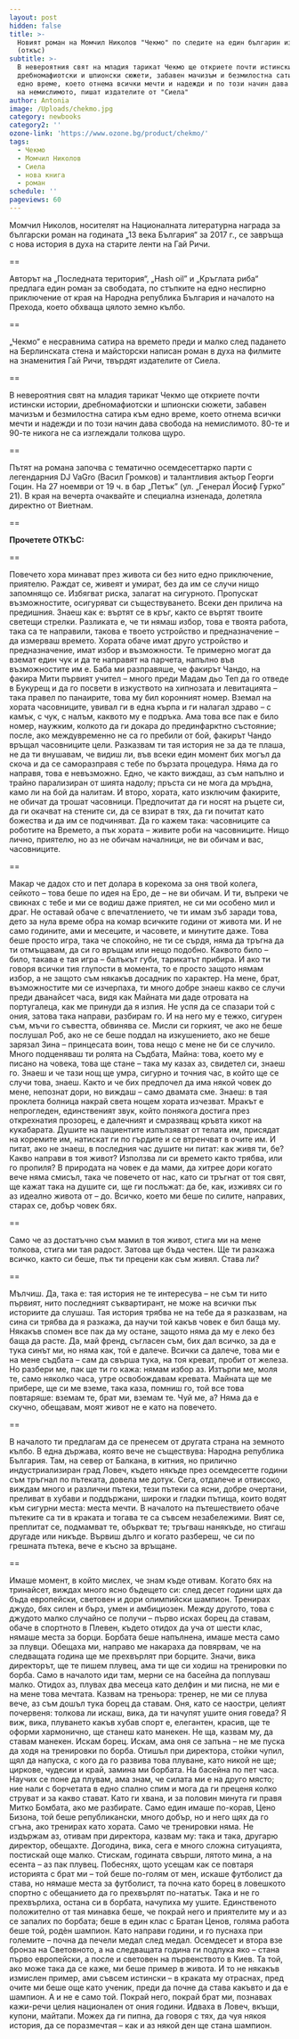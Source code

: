```yaml
---
layout: post
hidden: false
title: >-
  Новият роман на Момчил Николов "Чекмо" по следите на един българин из света
  (откъс)
subtitle: >-
  В невероятния свят на младия тарикат Чекмо ще откриете почти истински истории,
  дребномафиотски и шпионски сюжети, забавен мачизъм и безмилостна сатира към
  едно време, което отнема всички мечти и надежди и по този начин дава свобода
  на немислимото, пишат издателите от "Сиела"
author: Antonia
image: /Uploads/chekmo.jpg
category: newbooks
category2: ''
ozone-link: 'https://www.ozone.bg/product/chekmo/'
tags:
  - Чекмо
  - Момчил Николов
  - Сиела
  - нова книга
  - роман
schedule: ''
pageviews: 60
---
```

Момчил Николов, носителят на Националната литературна награда за български роман на годината „13 века България“ за 2017 г., се завръща с нова история в духа на старите ленти на Гай Ричи.

\==

Авторът на „Последната територия“, „Hash oil” и „Кръглата риба“ предлага един роман за свободата, по стъпките на едно неспирно приключение от края на Народна република България и началото на Прехода, което обхваща цялото земно кълбо.

\==

„Чекмо“ е несравнима сатира на времето преди и малко след падането на Берлинската стена и майсторски написан роман в духа на филмите на знаменития Гай Ричи, твърдят издателите от Сиела.

\==

В невероятния свят на младия тарикат Чекмо ще откриете почти истински истории, дребномафиотски и шпионски сюжети, забавен мачизъм и безмилостна сатира към едно време, което отнема всички мечти и надежди и по този начин дава свобода на немислимото. 80-те и 90-те никога не са изглеждали толкова щуро. 

\==

Пътят на романа започва с тематично осемдесеттарко парти с легендарния DJ VaGro (Васил Громков) и талантливия актьор Георги Гоцин. На 27 ноември от 19 ч. в бар „Петък” (ул. „Генерал Йосиф Гурко” 21). В края на вечерта очаквайте и специална изненада, долетяла директно от Виетнам.

\==

**Прочетете ОТКЪС:**

\==

Повечето хора минават през живота си без нито едно приключение, приятелю. Раждат се, живеят и умират, без да им се случи нищо запомнящо се. Избягват риска, залагат на сигурното. Пропускат възможностите, осигуряват си съществуването. Всеки ден прилича на предишния. Знаеш как е: въртят се в кръг, както се въртят твоите светещи стрелки. Разликата е, че ти нямаш избор, това е твоята работа, така са те направили, такова е твоето устройство и предназначение – да измерваш времето. Хората обаче имат друго устройство и предназначение, имат избор и възможности. Те примерно могат да вземат един чук и да те направят на парчета, напълно във възможностите им е. Баба ми разправяше, че факирът Чандо, на факира Мити първият учител – много преди Мадам дьо Теп да го отведе в Букурещ и да го посвети в изкуството на хипнозата и левитацията – така правел по панаирите, това му бил коронният номер. Вземал на хората часовниците, увивал ги в една кърпа и ги налагал здраво – с камък, с чук, с налъм, каквото му е подръка. Ама това все пак е било номер, наужким, колкото да ги докара до прединфарктно състояние; после, ако междувременно не са го пребили от бой, факирът Чандо връщал часовниците цели. Разказвам ти тая история не за да те плаша, не да ти внушавам, че видиш ли, във всеки един момент бих могъл да скоча и да се саморазправя с тебе по бързата процедура. Няма да го направя, това е невъзможно. Едно, че както виждаш, аз съм напълно и трайно парализиран от шията надолу; пръста си не мога да мръдна, камо ли на бой да налитам. И второ, хората, като изключим факирите, не обичат да трошат часовници. Предпочитат да ги носят на ръцете си, да ги окачват на стените си, да се взират в тях, да ги почитат като божества и да им се подчиняват. Да го кажем така: часовниците са роботите на Времето, а пък хората – живите роби на часовниците. Нищо лично, приятелю, но аз не обичам началници, не ви обичам и вас, часовниците.

\==

Макар че дадох сто и пет долара в корекома за оня твой колега, сейкото – това беше по идея на Еро, де – не ви обичам. И ти, въпреки че свикнах с тебе и ми се водиш даже приятел, не си ми особено мил и драг. Не оставай обаче с впечатлението, че ти имам зъб заради това, дето за нула време обра на комар всичките години от живота ми. И не само годините, ами и месеците, и часовете, и минутите даже. Това беше просто игра, така че спокойно, не ти се сърдя, няма да тръгна да ти отмъщавам, да си го връщам или нещо подобно. Каквото било – било, такава е тая игра – балъкът губи, тарикатът прибира. И ако ти говоря всички тия глупости в момента, то е просто защото нямам избор, а не защото съм някакъв досадник по характер. На мене, брат, възможностите ми се изчерпаха, ти много добре знаеш какво се случи преди дванайсет часа, видя как Майната ми даде отровата на португалеца, как ме принуди да я изпия. Не успя да се спазари той с ония, затова така направи, разбирам го. И на него му е тежко, сигурен съм, мъчи го съвестта, обвинява се. Мисли си горкият, че ако не беше послушал Роб, ако не се беше поддал на изкушението, ако не беше зарязал Зина – принцесата воин, това нещо с мене не би се случило. Много подценяваш ти ролята на Съдбата, Майна: това, което му е писано на човека, това ще стане – така му казах аз, свидетел си, знаеш го. Знаеш и че тази нощ ще умра, сигурно и точния час, в който ще се случи това, знаеш. Както и че бих предпочел да има някой човек до мене, непознат дори, но виждаш – само двамата сме. Знаеш: в тая проклета болница накрай света нощем хората изчезват. Мракът е непрогледен, единственият звук, който понякога достига през открехнатия прозорец, е далечният и смразяващ кръвта кикот на кукабарата. Душите на пациентите изпълзяват от телата им, присядат на коремите им, натискат ги по гърдите и се втренчват в очите им. И питат, ако не знаеш, в последния час душите ни питат: как живя ти, бе? Какво направи в тоя живот? Използва ли си времето както трябва, или го пропиля? В природата на човек е да мами, да хитрее дори когато вече няма смисъл, така че повечето от нас, като си тръгнат от тоя свят, ще кажат така на душите си, ще ги послъжат: да бе, как, изживях си го аз идеално живота от – до. Всичко, което ми беше по силите, направих, старах се, добър човек бях.

\==

Само че аз достатъчно съм мамил в тоя живот, стига ми на мене толкова, стига ми тая радост. Затова ще бъда честен. Ще ти разкажа всичко, както си беше, пък ти прецени как съм живял. Става ли?

\==

Мълчиш. Да, така е: тая история не те интересува – не съм ти нито първият, нито последният съквартирант, не може на всички пък историите да слушаш. Тая история трябва не на тебе да я разказвам, на сина си трябва да я разкажа, да научи той какъв човек е бил баща му. Някакъв спомен все пак да му остане, защото няма да му е леко без баща да расте. Да, май френд, съгласен съм, бих дал всичко, за да е тука синът ми, но няма как, той е далече. Всички са далече, това ми е на мене съдбата – сам да свърша тука, на тоя креват, пробит от железа. Но разбери ме, пак ще ти го кажа: нямам избор аз. Изтърпи ме, моля те, само няколко часа, утре освобождавам кревата. Майната ще ме прибере, ще си ме вземе, така каза, помниш го, той все това повтаряше: вземам те, брат ми, вземам те. Чуй ме, а? Няма да е скучно, обещавам, моят живот не е като на повечето.

\==

В началото ти предлагам да се пренесем от другата страна на земното кълбо. В една държава, която вече не съществува: Народна република България. Там, на север от Балкана, в китния, но прилично индустриализиран град Ловеч, където някъде през осемдесетте години съм тръгнал по пътеката, довела ме дотук. Сега, отдалече и отвисоко, виждам много и различни пътеки, тези пътеки са ясни, добре очертани, преливат в хубави и поддържани, широки и гладки пътища, които водят към сигурни места: места мечти. В началото на пътешествието обаче пътеките са ти в краката и тогава те са съвсем незабележими. Вият се, преплитат се, подмамват те, объркват те; тръгваш нанякъде, но стигаш другаде или никъде. Вървиш дълго и когато разбереш, че си по грешната пътека, вече е късно за връщане.

\==

Имаше момент, в който мислех, че знам къде отивам. Когато бях на тринайсет, виждах много ясно бъдещето си: след десет години щях да бъда европейски, световен и дори олимпийски шампион. Тренирах джудо, бях силен и бърз, умен и амбициозен. Между другото, това с джудото малко случайно се получи – първо исках борец да ставам, обаче в спортното в Плевен, където отидох да уча от шести клас, нямаше места за борци. Борбата беше напълнена, имаше места само за плувци. Обещаха ми, направо ме накараха да повярвам, че на следващата година ще ме прехвърлят при борците. Значи, вика директорът, ще те пишем плувец, ама ти ще си ходиш на тренировки по борба. Само в началото иди там, мерни се на басейна да поплуваш малко. Отидох аз, плувах два месеца като делфин и ми писна, не ми е на мене това мечтата. Казвам на треньора: тренер, не ми се плува вече, аз съм дошъл тука борец да ставам. Оня, като се наостри, целият почервеня: толкова ли искаш, вика, да ти начупят ушите ония говеда? Я виж, вика, плуването какъв хубав спорт е, елегантен, красив, ще те оформи хармонично, ще станеш като манекен. Не ща, казвам му, да ставам манекен. Искам борец. Искам, ама оня се запъна – не ме пуска да ходя на тренировки по борба. Отишъл при директора, стойки чупил, щял да напуска, с кого да го развива това плуване, като никой не ще; циркове, чудесии и край, замина ми борбата. На басейна по пет часа. Научих се поне да плувам, ама знам, че силата ми е на друго място; ние нали с борчетата в едно спално спим и мога да ги преценя колко струват и за какво стават. Като ги хвана, и за половин минута ги правя Митко Бомбата, ако ме разбирате. Само един имаше по-корав, Цено Бизона, той беше републикански, много добър, но и него щях да го сгъна, ако тренирах като хората. Само че тренировки няма. Не издържам аз, отивам при директора, казвам му: така и така, другарю директор, обещахте. Догодина, вика, сега е много сложна ситуацията, постискай още малко. Стискам, годината свърши, лятото мина, а на есента – аз пак плувец. Побеснях, щото усещам как се повтаря историята с брат ми – той беше по-голям от мен, искаше футболист да става, но нямаше места за футболист, та почна като борец в ловешкото спортно с обещанието да го прехвърлят по-нататък. Така и не го прехвърлиха, остана си в борбата, начупиха му ушите. Единственото положително от тая минавка беше, че покрай него и приятелите му и аз се запалих по борбата; беше в един клас с Братан Ценов, голяма работа беше той, родèн шампион. Като направи години, и го пуснаха при големите – почна да печели медал след медал. Осемдесет и втора взе бронза на Световното, а на следващата година ги подпука яко – стана първо европейски, а после и световен на първенството в Киев. Та той, ако може така да се каже, ми беше пример в живота. И то не някакъв измислен пример, ами съвсем истински – в краката му отраснах, пред очите ми беше още като ученик, преди да почне да става какъвто и да е шампион. А и не е само той. Покрай него, покрай брат ми, познавах кажи-речи целия национален от ония години. Идваха в Ловеч, вкъщи, купони, майтапи. Можех да ги пипна, да говоря с тях, да чуя някоя история, да се поразмечтая – как и аз някой ден ще стана шампион.
